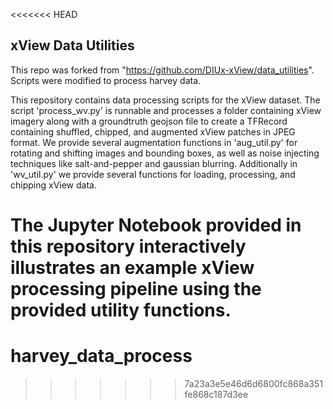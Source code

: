 <<<<<<< HEAD
## xView Data Utilities
This repo was forked from "https://github.com/DIUx-xView/data_utilities". Scripts were modified to process harvey data. 



This repository contains data processing scripts for the xView dataset.  The script 'process_wv.py' is runnable and processes a folder containing xView imagery along with a groundtruth geojson file to create a TFRecord containing shuffled, chipped, and augmented xView patches in JPEG format.  We provide several augmentation functions in 'aug_util.py' for rotating and shifting images and bounding boxes, as well as noise injecting techniques like salt-and-pepper and gaussian blurring.  Additionally in 'wv_util.py' we provide several functions for loading, processing, and chipping xView data.

The Jupyter Notebook provided in this repository interactively illustrates an example xView processing pipeline using the provided utility functions.
=======
# harvey_data_process
>>>>>>> 7a23a3e5e46d6d6800fc868a351fe868c187d3ee
